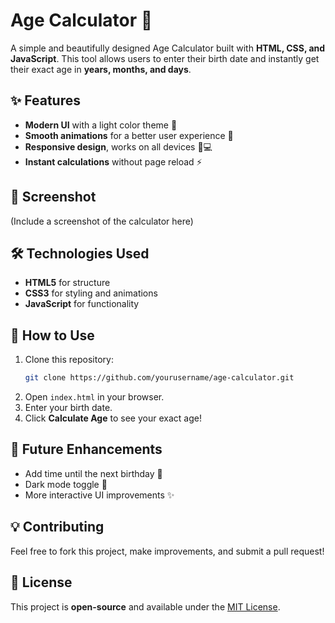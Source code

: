 # Age Calculator 🎯

A simple and beautifully designed Age Calculator built with **HTML, CSS, and JavaScript**. This tool allows users to enter their birth date and instantly get their exact age in **years, months, and days**.

## ✨ Features

- **Modern UI** with a light color theme 🎨
- **Smooth animations** for a better user experience 🚀
- **Responsive design**, works on all devices 📱💻
- **Instant calculations** without page reload ⚡

## 📸 Screenshot

(Include a screenshot of the calculator here)

## 🛠️ Technologies Used

- **HTML5** for structure
- **CSS3** for styling and animations
- **JavaScript** for functionality

## 🚀 How to Use

1. Clone this repository:
   ```sh
   git clone https://github.com/yourusername/age-calculator.git
   ```
2. Open `index.html` in your browser.
3. Enter your birth date.
4. Click **Calculate Age** to see your exact age!

## 📌 Future Enhancements

- Add time until the next birthday 🎂
- Dark mode toggle 🌙
- More interactive UI improvements ✨

## 💡 Contributing

Feel free to fork this project, make improvements, and submit a pull request!

## 📜 License

This project is **open-source** and available under the [MIT License](LICENSE).

